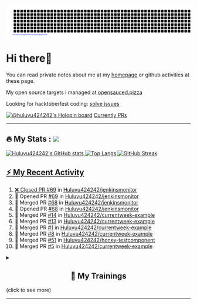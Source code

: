![gitartwork](gitartwork.svg)
# Hi there👋

You can read private notes about me at my [homepage](https://huluvu424242.github.io/home/) or github activities at these page.

My open source targets i managed at <a target="_blank" href="https://opensauced.pizza/">opensauced.pizza</a>

Looking for hacktoberfest coding: <a target="_blank" href="https://github.com/search?q=label:hacktoberfest+state:open+type:issue">solve issues</a>

[![@huluvu424242's Holopin board](https://holopin.io/api/user/board?user=huluvu424242)](https://holopin.io/@huluvu424242)
<a target="_blank" href="https://hacktoberfestchecker.jenko.me/user/Huluvu424242">Currently PRs</a>

---

## :fire: My Stats : <a href="https://github.com/Huluvu424242"><img src="https://img.shields.io/github/followers/Huluvu424242?label=follow&style=social" />
  
<!--p align="center"-->
<img alt="Huluvu424242's GitHub stats" src="https://github-readme-stats.vercel.app/api?username=Huluvu424242&show_icons=true&theme=vision-friendly-dark" width="33%" />
<img alt="Top Langs" src="https://github-readme-stats.vercel.app/api/top-langs/?username=Huluvu424242&layout=compact&theme=vision-friendly-dark" width="30%" />
<img alt="GitHub Streak" src="http://github-readme-streak-stats.herokuapp.com?user=Huluvu424242&theme=vision-friendly-dark&date_format=j%20M%5B%20Y%5D" width="33%" />
<!--/p-->
  
<!--script 
    type="module" 
    src='https://unpkg.com/@huluvu424242/honey-chucknorris-jokes@0.0.1/dist/honey-chucknorris-jokes/honey-chucknorris-jokes.js'>
</script>
<honey-chucknorris-jokes /-->

## :zap: My Recent Activity

<!--START_SECTION:activity-->
1. ❌ Closed PR [#69](https://github.com/Huluvu424242/jenkinsmonitor/pull/69) in [Huluvu424242/jenkinsmonitor](https://github.com/Huluvu424242/jenkinsmonitor)
2. 💪 Opened PR [#69](https://github.com/Huluvu424242/jenkinsmonitor/pull/69) in [Huluvu424242/jenkinsmonitor](https://github.com/Huluvu424242/jenkinsmonitor)
3. 🎉 Merged PR [#68](https://github.com/Huluvu424242/jenkinsmonitor/pull/68) in [Huluvu424242/jenkinsmonitor](https://github.com/Huluvu424242/jenkinsmonitor)
4. 💪 Opened PR [#68](https://github.com/Huluvu424242/jenkinsmonitor/pull/68) in [Huluvu424242/jenkinsmonitor](https://github.com/Huluvu424242/jenkinsmonitor)
5. 🎉 Merged PR [#14](https://github.com/Huluvu424242/currentweek-example/pull/14) in [Huluvu424242/currentweek-example](https://github.com/Huluvu424242/currentweek-example)
6. 🎉 Merged PR [#13](https://github.com/Huluvu424242/currentweek-example/pull/13) in [Huluvu424242/currentweek-example](https://github.com/Huluvu424242/currentweek-example)
7. 🎉 Merged PR [#1](https://github.com/Huluvu424242/currentweek-example/pull/1) in [Huluvu424242/currentweek-example](https://github.com/Huluvu424242/currentweek-example)
8. 🎉 Merged PR [#8](https://github.com/Huluvu424242/currentweek-example/pull/8) in [Huluvu424242/currentweek-example](https://github.com/Huluvu424242/currentweek-example)
9. 🎉 Merged PR [#51](https://github.com/Huluvu424242/honey-testcomponent/pull/51) in [Huluvu424242/honey-testcomponent](https://github.com/Huluvu424242/honey-testcomponent)
10. 🎉 Merged PR [#5](https://github.com/Huluvu424242/currentweek-example/pull/5) in [Huluvu424242/currentweek-example](https://github.com/Huluvu424242/currentweek-example)
<!--END_SECTION:activity-->
  
  
<details>   
  <summary> <h2 align="center">🌱 My Trainings</h2> (click to see more)</summary>
  
  <a  target="_blank" href="https://www.flickr.com/photos/huluvu424242/albums/72157628149627159" title="Zertifikate"><img src="https://live.staticflickr.com/7007/6401185011_d67d8dd4e4_c.jpg" width="100%" height="10%" alt="Zertifikate"></a>
  
</details>


--- 



<!--
**Huluvu424242/huluvu424242** is a ✨ _special_ ✨ repository because its `README.md` (this file) appears on your GitHub profile.

Here are some ideas to get you started:

- 🔭 I’m currently working on ...
- 🌱 I’m currently learning ...
- 👯 I’m looking to collaborate on ...
- 🤔 I’m looking for help with ...
- 💬 Ask me about ...
- 📫 How to reach me: ...
- 😄 Pronouns: ...
- ⚡ Fun fact: ...
-->

